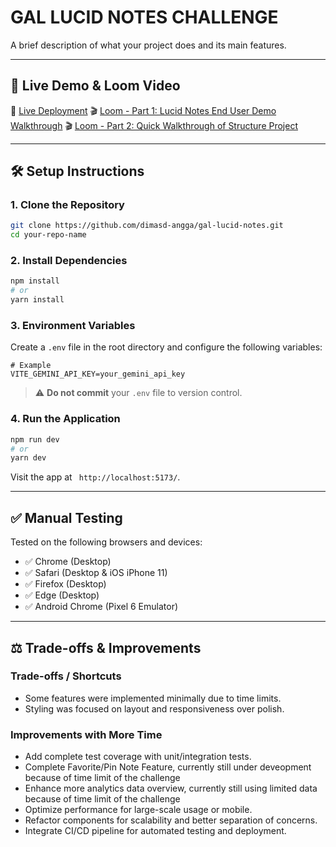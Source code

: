 # GAL LUCID NOTES CHALLENGE

A brief description of what your project does and its main features.

---

## 🚀 Live Demo & Loom Video

🔗 [Live Deployment]([https://your-deployment-url.com](https://gal-lucid-notes.vercel.app/))
🎬 [Loom - Part 1: Lucid Notes End User Demo Walkthrough](https://www.loom.com/share/59c2a26b1da7473aa1930ada6726821a?sid=71d35c35-6614-4e4f-a3f9-19b8c2ddc499)
🎬 [Loom - Part 2: Quick Walkthrough of Structure Project](https://www.loom.com/share/f287843ef2324926ba686953a546c08b?sid=d1851691-2d90-4a4e-809d-332b754d1aa2)

---

## 🛠️ Setup Instructions

### 1. Clone the Repository

```bash
git clone https://github.com/dimasd-angga/gal-lucid-notes.git
cd your-repo-name
```

### 2. Install Dependencies

```bash
npm install
# or
yarn install
```

### 3. Environment Variables

Create a `.env` file in the root directory and configure the following variables:

```env
# Example
VITE_GEMINI_API_KEY=your_gemini_api_key
```

> ⚠️ **Do not commit** your `.env` file to version control.

### 4. Run the Application

```bash
npm run dev
# or
yarn dev
```

Visit the app at ` http://localhost:5173/`.

---

## ✅ Manual Testing

Tested on the following browsers and devices:

- ✅ Chrome (Desktop)
- ✅ Safari (Desktop & iOS iPhone 11)
- ✅ Firefox (Desktop)
- ✅ Edge (Desktop)
- ✅ Android Chrome (Pixel 6 Emulator)

---

## ⚖️ Trade-offs & Improvements

### Trade-offs / Shortcuts

- Some features were implemented minimally due to time limits.
- Styling was focused on layout and responsiveness over polish.

### Improvements with More Time

- Add complete test coverage with unit/integration tests.
- Complete Favorite/Pin Note Feature, currently still under deveopment because of time limit of the challenge
- Enhance more analytics data overview, currently still using limited data because of time limit of the challenge
- Optimize performance for large-scale usage or mobile.
- Refactor components for scalability and better separation of concerns.
- Integrate CI/CD pipeline for automated testing and deployment.
